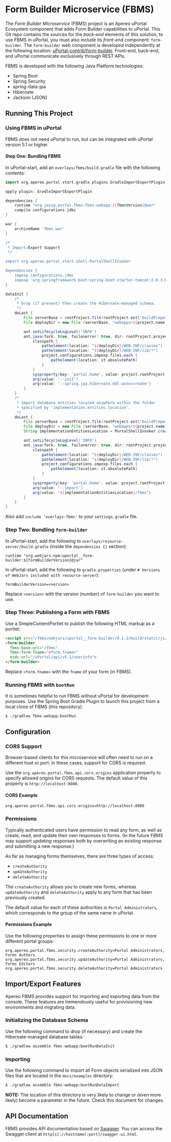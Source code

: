 # Form Builder Microservice (FBMS)

The _Form Builder Microservice_ (FBMS) project is an Apereo uPortal Ecosystem component that adds
Form Builder capabilities to uPortal.  This Git repo contains the sources for the _back-end_
elements of this solution;  to use FBMS in uPortal, you must also include its _front-end_ component:
`form-builder`.  The `form-builder` web component is developed independently at the following
location:  [uPortal-contrib/form-builder][].  Front-end, back-end, and uPortal communicate
exclusively through REST APIs.

FBMS is developed with the following Java Platform technologies:

  - Spring Boot
  - Spring Security
  - spring-data-jpa
  - Hibernate
  - Jackson (JSON)

## Running This Project

### Using FBMS in uPortal

FBMS does not need uPortal to run, but can be integrated with uPortal version 5.1 or higher.

#### Step One:  Bundling FBMS

In uPortal-start, add an `overlays/fbms/build.gradle` file with the following contents:

```groovy
import org.apereo.portal.start.gradle.plugins.GradleImportExportPlugin

apply plugin: GradleImportExportPlugin

dependencies {
    runtime "org.jasig.portal.fbms:fbms-webapp:${fbmsVersion}@war"
    compile configurations.jdbc
}

war {
    archiveName 'fbms.war'
}

/*
 * Import/Export Support
 */

import org.apereo.portal.start.shell.PortalShellInvoker

dependencies {
    impexp configurations.jdbc
    impexp 'org.springframework.boot:spring-boot-starter-tomcat:2.0.3.RELEASE' // Version should match FBMS
}

dataInit {
    /*
     * Drop (if present) then create the Hibernate-managed schema.
     */
    doLast {
        File serverBase = rootProject.file(rootProject.ext['buildProperties'].getProperty('server.base'))
        File deployDir = new File (serverBase, "webapps/${project.name}")

        ant.setLifecycleLogLevel('INFO')
        ant.java(fork: true, failonerror: true, dir: rootProject.projectDir, classname: 'org.apereo.portal.fbms.ApereoFbmsApplication') {
            classpath {
                pathelement(location: "${deployDir}/WEB-INF/classes")
                pathelement(location: "${deployDir}/WEB-INF/lib/*")
                project.configurations.impexp.files.each {
                    pathelement(location: it.absolutePath)
                }
            }
            sysproperty(key: 'portal.home', value: project.rootProject.ext['buildProperties'].getProperty('portal.home'))
            arg(value: '--init')
            arg(value: '--spring.jpa.hibernate.ddl-auto=create')
        }
    }
    /*
     * Import database entities located anywhere within the folder
     * specified by 'implementation.entities.location'.
     */
    doLast {
        File serverBase = rootProject.file(rootProject.ext['buildProperties'].getProperty('server.base'))
        File deployDir = new File (serverBase, "webapps/${project.name}")
        String implementationEntitiesLocation = PortalShellInvoker.createGroovySafePath(rootProject.ext['buildProperties'].getProperty('implementation.entities.location'))

        ant.setLifecycleLogLevel('INFO')
        ant.java(fork: true, failonerror: true, dir: rootProject.projectDir, classname: 'org.apereo.portal.fbms.ApereoFbmsApplication') {
            classpath {
                pathelement(location: "${deployDir}/WEB-INF/classes")
                pathelement(location: "${deployDir}/WEB-INF/lib/*")
                project.configurations.impexp.files.each {
                    pathelement(location: it.absolutePath)
                }
            }
            sysproperty(key: 'portal.home', value: project.rootProject.ext['buildProperties'].getProperty('portal.home'))
            arg(value: '--import')
            arg(value: "${implementationEntitiesLocation}/fbms")
        }
    }
}
```

Also add `include 'overlays:fbms'` to your `settings.gradle` file.

### Step Two:  Bundling `form-builder`

In uPortal-start, add the following to `overlays/resource-server/build.gradle` (inside the
`dependencies {}` section):

```
runtime "org.webjars.npm:uportal__form-builder:${formBuilderVersion}@jar"
```

In uPortal-start, add the following to `gradle.properties` (under `# Versions of WebJars included with
resource-server`):

```
formBuilderVersion=<version>
```

Replace `<version>` with the version (number) of `form-builder` you want to use.

### Step Three:  Publishing a Form with FBMS

Use a SimpleContentPortlet to publish the following HTML markup as a portlet:

```html
<script src="/fbms/webjars/uportal__form-builder/0.1.2/build/static/js/form-builder.js"></script>
<form-builder
  fbms-base-url="/fbms"
  fbms-form-fname="<form.fname>"
  oidc-url="/uPortal/api/v5-1/userinfo">
</form-builder>
```

Replace `<form.fname>` with the `fname` of your form (in FBMS).

### Running FBMS with `bootRun`

It is sometimes helpful to run FBMS without uPortal for development purposes.  Use the Spring
Boot Gradle Plugin to launch this project from a local clone of FBMS (this repository).

```console
$ ./gradlew fbms-webapp:bootRun
```

## Configuration

### CORS Support

Browser-based clients for this microservice will often need to run on a different host or port.  In
these cases, support for CORS is required.

Use the `org.apereo.portal.fbms.api.cors.origins` application property to specify allowed origins
for CORS requests.  The default value of this property is `http://localhost:8080`.

#### CORS Example

```
org.apereo.portal.fbms.api.cors.origins=http://localhost:8080
```

### Permissions

Typically authenticated users have permission to read any form, as well as create, read, and update
their own responses to forms.  (In the future FBMS may support *updating* responses both by
overwriting an existing response and submitting a new response.)

As far as managing forms themselves, there are three types of access:

  - `createAuthority`
  - `updateAuthority`
  - `deleteAuthority`

The `createAuthority` allows you to create new forms, whereas `updateAuthority` and `deleteAuthority`
apply to any form that has been previously created.

The default value for each of these authorities is `Portal Administrators`, which corresponds to the
group of the same name in uPortal.

#### Permissions Example

Use the following properties to assign these permissions to one or more different portal groups:

```
org.apereo.portal.fbms.security.createAuthority=Portal Administrators, Forms Authors
org.apereo.portal.fbms.security.updateAuthority=Portal Administrators, Forms Editors
org.apereo.portal.fbms.security.deleteAuthority=Portal Administrators
```

## Import/Export Features

Apereo FBMS provides support for importing and exporting data from the console.  These features are
tremendously useful for provisioning new environments and migrating data.

### Initializing the Database Schema

Use the following command to drop (if necessary) and create the Hibernate-managed database tables:

```bash
$ ./gradlew assemble fbms-webapp:bootRunDataInit
```

### Importing

Use the following command to import all Form objects serialized into JSON files that are located in
the `docs/examples` directory:

```bash
$ ./gradlew assemble fbms-webapp:bootRunDataImport
```

**NOTE:** The location of this directory is very likely to change or (even more likely) become a
parameter in the future.  Check this document for changes.

## API Documentation

FBMS provides API documentation based on [Swagger][].  You can access the Swagger client at
`http[s]://hostname[:port]/swagger-ui.html`.

[uPortal-contrib/form-builder]: https://github.com/uPortal-contrib/form-builder
[Swagger]: https://swagger.io/
